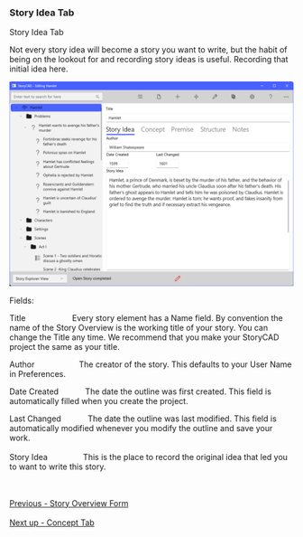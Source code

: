 ### Story Idea Tab ###
Story Idea Tab <br/>

Not every story idea will become a story you want to write, but the habit of being on the lookout for and recording story ideas is useful.  Recording that initial idea here. <br/>

![](Overview-Story-Idea-Tab.png)

Fields: <br/>

Title&nbsp;&nbsp;&nbsp;&nbsp;&nbsp;&nbsp;&nbsp;&nbsp;&nbsp;&nbsp;&nbsp;&nbsp;     &nbsp;&nbsp;&nbsp;&nbsp;&nbsp;&nbsp;&nbsp;&nbsp;Every story element has a Name field. By convention the name of the Story Overview is the working title of your story. You can change the Title any time. We recommend that you make your StoryCAD project the same as your title.  <br/>

Author&nbsp;&nbsp;&nbsp;&nbsp;&nbsp;&nbsp;&nbsp;&nbsp;&nbsp;&nbsp;&nbsp;&nbsp;&nbsp;&nbsp;&nbsp;&nbsp;&nbsp;&nbsp;&nbsp;&nbsp;The creator of the story. This defaults to your User Name in Preferences. <br/>

Date Created&nbsp;&nbsp;&nbsp;&nbsp;&nbsp;&nbsp;&nbsp;&nbsp;&nbsp;&nbsp;&nbsp;&nbsp;The date the outline was first created.  This field is automatically filled when you create the project.&nbsp;&nbsp;&nbsp;&nbsp;&nbsp;&nbsp;&nbsp;&nbsp; <br/>

Last Changed&nbsp;&nbsp;&nbsp;&nbsp;&nbsp;&nbsp;&nbsp;&nbsp;&nbsp;&nbsp;&nbsp;&nbsp;The date the outline was last modified. This field is automatically modified whenever you modify the outline and save your work. <br/>
&nbsp;&nbsp;&nbsp;&nbsp; <br/>
Story Idea&nbsp;&nbsp;&nbsp;&nbsp;&nbsp;&nbsp;&nbsp;&nbsp;&nbsp;&nbsp;&nbsp;&nbsp;&nbsp;&nbsp;&nbsp;&nbsp;This is the place to record the original idea that led you to want to write this story.&nbsp;&nbsp;&nbsp;&nbsp; <br/>





 <br/><br/>
[Previous - Story Overview Form](Story_Overview_Form.md) <br/><br/>
[Next up - Concept Tab](Concept_Tab.md)
